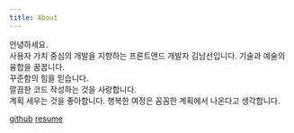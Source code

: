 ```yaml
---
title: About
---
```


안녕하세요.  
사용자 가치 중심의 개발을 지향하는 프론트앤드 개발자 김남선입니다.
기술과 예술의 융합을 꿈꿉니다.  
꾸준함의 힘을 믿습니다.  
깔끔한 코드 작성하는 것을 사랑합니다.  
계획 세우는 것을 좋아합니다. 행복한 여정은 꼼꼼한 계획에서 나온다고
생각합니다.

[github](https://github.com/kimnamsun) [resume](https://nine-lock-473.notion.site/FrontEnd-Developer-2939767d9bc94e60a968f4108d52aa49)
